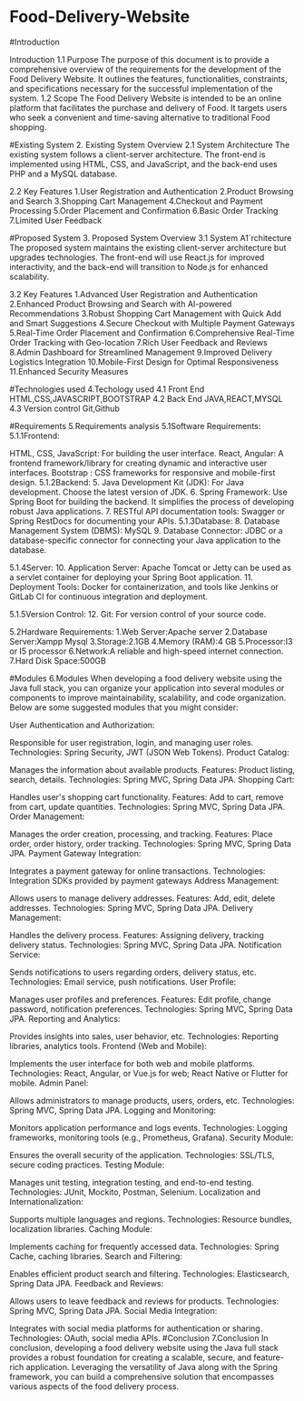  # Food-Delivery-Website
#Introduction

Introduction 1.1 Purpose The purpose of this document is to provide a comprehensive overview of the requirements for the development of the Food Delivery Website. It outlines the features, functionalities, constraints, and specifications necessary for the successful implementation of the system.
1.2 Scope The Food Delivery Website is intended to be an online platform that facilitates the purchase and delivery of Food. It targets users who seek a convenient and time-saving alternative to traditional Food shopping.

#Existing System 2. Existing System Overview 2.1 System Architecture The existing system follows a client-server architecture. The front-end is implemented using HTML, CSS, and JavaScript, and the back-end uses PHP and a MySQL database.

2.2 Key Features 1.User Registration and Authentication 2.Product Browsing and Search 3.Shopping Cart Management 4.Checkout and Payment Processing 5.Order Placement and Confirmation 6.Basic Order Tracking 7.Limited User Feedback

#Proposed System 3. Proposed System Overview 3.1 System A1`rchitecture The proposed system maintains the existing client-server architecture but upgrades technologies. The front-end will use React.js for improved interactivity, and the back-end will transition to Node.js for enhanced scalability.

3.2 Key Features 1.Advanced User Registration and Authentication 2.Enhanced Product Browsing and Search with AI-powered Recommendations 3.Robust Shopping Cart Management with Quick Add and Smart Suggestions 4.Secure Checkout with Multiple Payment Gateways 5.Real-Time Order Placement and Confirmation 6.Comprehensive Real-Time Order Tracking with Geo-location 7.Rich User Feedback and Reviews 8.Admin Dashboard for Streamlined Management 9.Improved Delivery Logistics Integration 10.Mobile-First Design for Optimal Responsiveness 11.Enhanced Security Measures

#Technologies used 4.Techology used 4.1 Front End HTML,CSS,JAVASCRIPT,BOOTSTRAP 4.2 Back End JAVA,REACT,MYSQL 4.3 Version control Git,Github

#Requirements 5.Requirements analysis 5.1Software Requirements: 5.1.1Frontend:

HTML, CSS, JavaScript: For building the user interface.
React, Angular: A frontend framework/library for creating dynamic and interactive user interfaces.
Bootstrap : CSS frameworks for responsive and mobile-first design.
5.1.2Backend: 5. Java Development Kit (JDK): For Java development. Choose the latest version of JDK. 6. Spring Framework: Use Spring Boot for building the backend. It simplifies the process of developing robust Java applications. 7. RESTful API documentation tools: Swagger or Spring RestDocs for documenting your APIs.
5.1.3Database: 8. Database Management System (DBMS): MySQL 9. Database Connector: JDBC or a database-specific connector for connecting your Java application to the database.

5.1.4Server: 10. Application Server: Apache Tomcat or Jetty can be used as a servlet container for deploying your Spring Boot application. 11. Deployment Tools: Docker for containerization, and tools like Jenkins or GitLab CI for continuous integration and deployment.

5.1.5Version Control: 12. Git: For version control of your source code.

5.2Hardware Requirements: 1.Web Server:Apache server 2.Database Server:Xampp Mysql 3.Storage:2.1GB 4.Memory (RAM):4 GB 5.Processor:I3 or I5 processor 6.Network:A reliable and high-speed internet connection. 7.Hard Disk Space:500GB

#Modules 
6.Modules When developing a food delivery website using the Java full stack, you can organize your application into several modules or components to improve maintainability, scalability, and code organization. Below are some suggested modules that you might consider:

User Authentication and Authorization:

Responsible for user registration, login, and managing user roles.
Technologies: Spring Security, JWT (JSON Web Tokens).
Product Catalog:

Manages the information about available products.
Features: Product listing, search, details.
Technologies: Spring MVC, Spring Data JPA.
Shopping Cart:

Handles user's shopping cart functionality.
Features: Add to cart, remove from cart, update quantities.
Technologies: Spring MVC, Spring Data JPA.
Order Management:

Manages the order creation, processing, and tracking.
Features: Place order, order history, order tracking.
Technologies: Spring MVC, Spring Data JPA.
Payment Gateway Integration:

Integrates a payment gateway for online transactions.
Technologies: Integration SDKs provided by payment gateways
Address Management:

Allows users to manage delivery addresses.
Features: Add, edit, delete addresses.
Technologies: Spring MVC, Spring Data JPA.
Delivery Management:

Handles the delivery process.
Features: Assigning delivery, tracking delivery status.
Technologies: Spring MVC, Spring Data JPA.
Notification Service:

Sends notifications to users regarding orders, delivery status, etc.
Technologies: Email service, push notifications.
User Profile:

Manages user profiles and preferences.
Features: Edit profile, change password, notification preferences.
Technologies: Spring MVC, Spring Data JPA.
Reporting and Analytics:

Provides insights into sales, user behavior, etc.
Technologies: Reporting libraries, analytics tools.
Frontend (Web and Mobile):

Implements the user interface for both web and mobile platforms.
Technologies: React, Angular, or Vue.js for web; React Native or Flutter for mobile.
Admin Panel:

Allows administrators to manage products, users, orders, etc.
Technologies: Spring MVC, Spring Data JPA.
Logging and Monitoring:

Monitors application performance and logs events.
Technologies: Logging frameworks, monitoring tools (e.g., Prometheus, Grafana).
Security Module:

Ensures the overall security of the application.
Technologies: SSL/TLS, secure coding practices.
Testing Module:

Manages unit testing, integration testing, and end-to-end testing.
Technologies: JUnit, Mockito, Postman, Selenium.
Localization and Internationalization:

Supports multiple languages and regions.
Technologies: Resource bundles, localization libraries.
Caching Module:

Implements caching for frequently accessed data.
Technologies: Spring Cache, caching libraries.
Search and Filtering:

Enables efficient product search and filtering.
Technologies: Elasticsearch, Spring Data JPA.
Feedback and Reviews:

Allows users to leave feedback and reviews for products.
Technologies: Spring MVC, Spring Data JPA.
Social Media Integration:

Integrates with social media platforms for authentication or sharing.
Technologies: OAuth, social media APIs.
#Conclusion
7.Conclusion In conclusion, developing a food delivery website using the Java full stack provides a robust foundation for creating a scalable, secure, and feature-rich application. Leveraging the versatility of Java along with the Spring framework, 
you can build a comprehensive solution that encompasses various aspects of the food delivery process.
